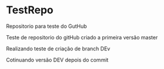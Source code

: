 # TestRepo
 Repositorio para teste do GutHub
 
 Teste de repositorio do gitHub criado a primeira versão master

 Realizando teste de criação de branch DEv

 Cotinuando versão DEV depois do commit
